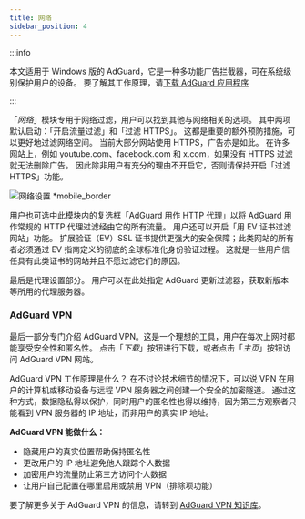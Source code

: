 ```yaml
---
title: 网络
sidebar_position: 4
---
```


:::info

本文适用于 Windows 版的 AdGuard，它是一种多功能广告拦截器，可在系统级别保护用户的设备。 要了解其工作原理，请[下载 AdGuard 应用程序](https://agrd.io/download-kb-adblock)

:::

「_网络_」模块专用于网络过滤，用户可以找到其他与网络相关的选项。 其中两项默认启动：「开启流量过滤」和「过滤 HTTPS」。 这都是重要的额外预防措施，可以更好地过滤网络空间。 当前大部分网站使用 HTTPS，广告亦是如此。 在许多网站上，例如 youtube.com、facebook.com 和 x.com，如果没有 HTTPS 过滤就无法删除广告。 因此除非用户有充分的理由不开启它，否则请保持开启「过滤 HTTPS」功能。

![网络设置 \*mobile_border](https://cdn.adtidy.org/content/kb/ad_blocker/windows/overview/network-settings.png)

用户也可选中此模块内的复选框「AdGuard 用作 HTTP 代理」以将 AdGuard 用作常规的 HTTP 代理过滤经由它的所有流量。 用户还可以开启「用 EV 证书过滤网站」功能。 扩展验证（EV）SSL 证书提供更强大的安全保障；此类网站的所有者必须通过 EV 指南定义的彻底的全球标准化身份验证过程。 这就是一些用户信任具有此类证书的网站并且不愿过滤它们的原因。

最后是代理设置部分。 用户可以在此处指定 AdGuard 更新过滤器，获取新版本等所用的代理服务器。

### AdGuard VPN

最后一部分专门介绍 AdGuard VPN。这是一个理想的工具，用户在每次上网时都能享受安全性和匿名性。 点击「_下载_」按钮进行下载，或者点击「_主页_」按钮访问 AdGuard VPN 网站。

AdGuard VPN 工作原理是什么？ 在不讨论技术细节的情况下，可以说 VPN 在用户的计算机或移动设备与远程 VPN 服务器之间创建一个安全的加密隧道。 通过这种方式，数据隐私得以保护，同时用户的匿名性也得以维持，因为第三方观察者只能看到 VPN 服务器的 IP 地址，而非用户的真实 IP 地址。

**AdGuard VPN 能做什么：**

- 隐藏用户的真实位置帮助保持匿名性
- 更改用户的 IP 地址避免他人跟踪个人数据
- 加密用户的流量防止第三方访问个人数据
- 让用户自己配置在哪里启用或禁用 VPN（排除项功能）

要了解更多关于 AdGuard VPN 的信息，请转到 [AdGuard VPN 知识库](https://adguard-vpn.com/kb/)。
